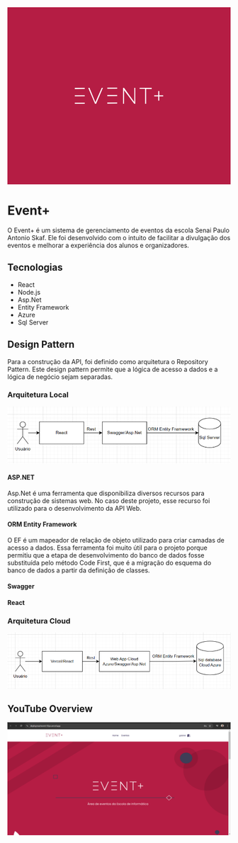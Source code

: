 
<div align="center">
  <img src='https://github.com/gabrielvictor0/imagens_readme/blob/main/event-plus.png' height="400px"/>
</div>


# Event+ 
<p> O Event+ é um sistema de gerenciamento de eventos da escola Senai Paulo Antonio Skaf. Ele foi desenvolvido com o intuito de facilitar a divulgação dos eventos e melhorar a experiência dos alunos e organizadores. </p>

## Tecnologias 
* React 
* Node.js
* Asp.Net
* Entity Framework
* Azure
* Sql Server

## Design Pattern
Para a construção da API, foi definido como arquitetura o Repository Pattern. Este design pattern permite que a lógica de acesso a dados e a lógica de negócio sejam separadas.

### Arquitetura Local
<img src="https://github.com/gabrielvictor0/imagens_readme/blob/main/event_arquitetura_local.png" />

#### ASP.NET
Asp.Net é uma ferramenta que disponibiliza diversos recursos para construção de sistemas web. No caso deste projeto, esse recurso foi utilizado para o desenvolvimento da API Web.

#### ORM Entity Framework 
O EF é um mapeador de relação de objeto utilizado para criar camadas de acesso a dados. Essa ferramenta foi muito útil para o projeto porque permitiu que a etapa de desenvolvimento do banco de dados fosse substituída pelo método Code First, que é a migração do esquema do banco de dados a partir da definição de classes.

#### Swagger 

#### React 


### Arquitetura Cloud
<img src="https://github.com/gabrielvictor0/imagens_readme/blob/main/event_arquitetura_cloud.png" />

## YouTube Overview
[![IMAGE ALT TEXT HERE](https://github.com/gabrielvictor0/imagens_readme/blob/main/home-vercel.png)](https://www.youtube.com/watch?v=cDpiU1nPA_c)




